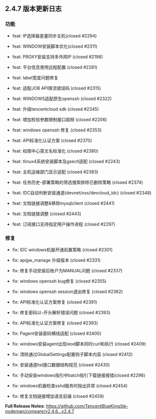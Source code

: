 
## 2.4.7 版本更新日志 

### 功能

- feat: IP选择器差量同步主机(closed #2294)

- feat: WINDOW安装脚本优化(closed #2311)

- feat: PROXY安装支持多外网IP (closed #2198)

- feat: 平台信息使用远程配置 (closed #2281)

- feat: label宽度问题修复

- feat: 适配JOB API限流错误码 (closed #2315)

- feat: WINDOWS适配原生openssh (closed #2322)

- feat: 升级tencentcloud sdk (closed #2345)

- feat: 增加校验参数限制接口超频 (closed #2206)

- feat: windows openssh 修复 (closed #2353)

- feat: API标准化认证方案 (closed #2370)

- feat: 权限中心英文名标准化 (closed #2380)

- feat: tlinux4系统安装脚本及gsectl适配 (closed #2243)

- feat: 主机运维部门显示适配 (closed #2383)

- feat: 任务历史-部署策略的筛选搜索排除已删除策略 (closed #2374)

- feat: IDC自动判断安装通道(devnet/oss/devcloud_idc) (closed #2348)

- feat: 文档链接调整&移除mysqlclient (closed #2441)

- feat: 文档链接调整 (closed #2443)

- feat: 订阅接口支持指定用户操作进程 (closed #2297)


### 修复

- fix: IDC windows机器开通前置策略 (closed #2301)

- fix: apigw_manage 升级版本 (closed #2331)

- fix: 修复手动安装后账户为MANUAL问题 (closed #2337)

- fix: windows openssh bug修复 (closed #2355)

- fix: windows openssh session退出修复 (closed #2362)

- fix: API标准化认证方案修复 (closed #2391)

- fix: 修复密码以-开头解析错误问题 (closed #2393)

- fix: API标准化认证方案修复 (closed #2393)

- fix: Pagent安装密码横线适配 (closed #2400)

- fix: windows安装agent出现ieod脚本同时curl和执行 (closed #2409)

- fix: 清除通过GlobalSettings配置钩子脚本内容 (closed #2412)

- fix: 安装通道list接口数据结构规范 (closed #2430)

- fix: 手动安装windows指引中batch指引下载链接报错(closed #2296)

- fix: windows机器检查sshd服务时抛出异常 (closed #2454)

- fix: 修复文档链接增加语言前缀 (closed #2459)



**Full Release Notes**: https://github.com/TencentBlueKing/bk-nodeman/compare/v2.4.6...v2.4.7

